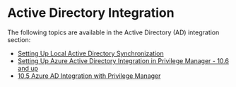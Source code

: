 [title]: # (Active Directory Integration)
[tags]: # (how to)
[priority]: # (9020)
# Active Directory Integration

The following topics are available in the Active Directory (AD) integration section:

* [Setting Up Local Active Directory Synchronization](../../local-security/ad-sync.md)
* [Setting Up Azure Active Directory Integration in Privilege Manager - 10.6 and up](set-up-privilege-manager-azure-ad-integration.md)
* [10.5 Azure AD Integration with Privilege Manager](10-5-set-up-privilege-manager-azure-ad-integration.md)